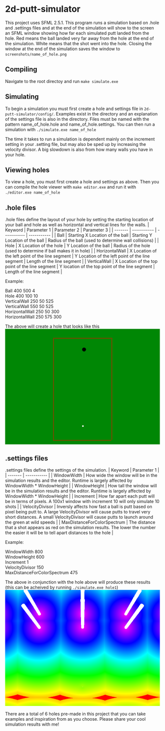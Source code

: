 # 2d-putt-simulator
This project uses SFML 2.5.1. This program runs a simulation based on .hole and .settings files and at the end of the simulation will show to the screen
an SFML window showing how far each simulated putt landed from the hole. Red means the ball landed very far away from the hole at the end of the simulation.
White means that the shot went into the hole. Closing the window at the end of the simulation saves the window to `screenshots/name_of_hole.png`

## Compiling
Navigate to the root directoy and run `make simulate.exe`

## Simulating
To begin a simulation you must first create a hole and settings file in `2d-putt-simulator/config/`. Examples exist in the directory and an explanation
 of the settings file is also in the directory. Files must be named with the pattern name_of_hole.hole and name_of_hole.settings. You can then run a 
 simulation with `./simulate.exe name_of_hole`
 
 The time it takes to run a simulation is dependent mainly on the increment setting in your .setting file, but may also be sped up by increasing the
 velocity divisor. A big slowdown is also from how many walls you have in your hole.
 
 ## Viewing holes
 To view a hole, you must first create a hole and settings as above. Then you can compile the hole viewer with `make editor.exe` and run it with
 `./editor.exe name_of_hole`

## .hole files
.hole files define the layout of your hole by setting the starting location of your ball and hole as well as horizontal and vertical lines for the walls.
| Keyword | Parameter 1 | Parameter 2 | Parameter 3 |
| ------- | ----------- | ----------- | ----------- |
| Ball    | Starting X Location of the ball | Starting Y Location of the ball | Radius of the ball (used to determine wall collisions) |
| Hole    | X Location of the hole | Y Location of the ball | Radius of the hole (used to determine if ball makes it in hole) |
| HorizontalWall | X Location of the left point of the line segment | Y Location of the left point of the line segment | Length of the line segment |
| VerticalWall | X Location of the top point of the line segment | Y location of the top point of the line segment | Length of the line segment |

Example:

Ball 400 500 4  
Hole 400 100 10  
VerticalWall 250 50 525  
VerticalWall 550 50 525  
HorizontalWall 250 50 300  
HorizontalWall 250 575 300

The above will create a hole that looks like this
![hole1](images/hole1_hole.png?raw=true "Render of hole 1")

## .settings files
.settings files define the settings of the simulation.
| Keyword | Parameter 1 |
| ------- | ----------- |
| WindowWidth | How wide the window will be in the simulation results and the editor. Runtime is largely affected by WindowWidth * WindowHeight |
| WindowHeight | How tall the window will be in the simulation results and the editor. Runtime is largely affected by WindowWidth * WindowHeight |
| Increment | How far apart each putt will be in terms of pixels. A 100x1 window with increment 10 will only simulate 10 shots |
| VelocityDivisor | Inversly affects how fast a ball is putt based on pixel being putt to. A large VelocityDivisor will cause putts to travel very short distances. A small VelocityDivisor will cause putts to launch around the green at wild speeds |
| MaxDistanceForColorSpectrum | The distance that a shot appears as red on the simulation results. The lower the number the easier it will be to tell apart distances to the hole |

Example:

WindowWidth 800  
WindowHeight 600  
Increment 1  
VelocityDivisor 150  
MaxDistanceForColorSpectrum 475  

The above in conjunction with the hole above will produce these results (this can be acheived by running `./simulate.exe hole1`)
![hole1 simulation](images/hole1_simulation.png?raw=true "Simulation of hole 1")

There are a total of 6 holes pre-made in this project that you can take examples and inspiration from as you choose. Please share your cool simulation
results with me!
